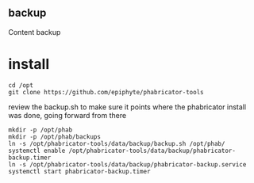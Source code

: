 backup
------
Content backup

# install

```
cd /opt
git clone https://github.com/epiphyte/phabricator-tools
```

review the backup.sh to make sure it points where the phabricator install was done, going forward from there
```
mkdir -p /opt/phab
mkdir -p /opt/phab/backups
ln -s /opt/phabricator-tools/data/backup/backup.sh /opt/phab/
systemctl enable /opt/phabricator-tools/data/backup/phabricator-backup.timer
ln -s /opt/phabricator-tools/data/backup/phabricator-backup.service
systemctl start phabricator-backup.timer
```

